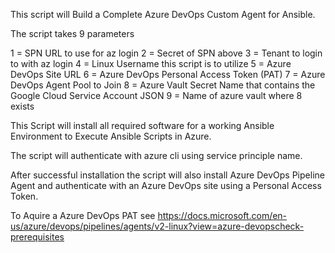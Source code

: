 This script will Build a Complete Azure DevOps Custom Agent for Ansible.


The script takes 9 parameters


 1 = SPN URL to use for az login
 2 = Secret of SPN above
 3 = Tenant to login to with az login
 4 = Linux Username this script is to utilize
 5 = Azure DevOps Site URL
 6 = Azure DevOps Personal Access Token (PAT)
 7 = Azure DevOps Agent Pool to Join
 8 = Azure Vault Secret Name that contains the Google Cloud Service Account JSON
 9 = Name of azure vault where 8 exists



This Script will install all required software for a working  Ansible Environment to Execute Ansible Scripts in Azure.

The script will authenticate with azure cli using service principle name.

After successful installation the script will also install Azure DevOps Pipeline Agent and authenticate with an Azure DevOps site using a Personal Access Token.

To Aquire a Azure DevOps PAT see https://docs.microsoft.com/en-us/azure/devops/pipelines/agents/v2-linux?view=azure-devopscheck-prerequisites
